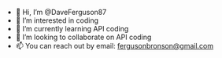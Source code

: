 - 👋 Hi, I’m @DaveFerguson87
- 👀 I’m interested in coding 
- 🌱 I’m currently learning API coding 
- 💞️ I’m looking to collaborate on API coding 
- 📫 You can reach out by email: fergusonbronson@gmail.com

<!---
DaveFerguson87/DaveFerguson87 is a ✨ special ✨ repository because its `README.md` (this file) appears on your GitHub profile.
You can click the Preview link to take a look at your changes.
--->
